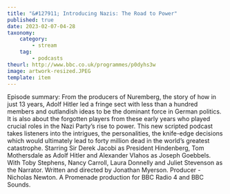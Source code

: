 ```yaml
---
title: "&#127911; Introducing Nazis: The Road to Power"
published: true
date: 2023-02-07-04-28
taxonomy:
    category:
        - stream
    tag:
        - podcasts
theurl: http://www.bbc.co.uk/programmes/p0dyhs3w
image: artwork-resized.JPEG
template: item
---
```


Episode summary: From the producers of Nuremberg, the story of how in just 13 years, Adolf Hitler led a fringe sect with less than a hundred members and outlandish ideas to be the dominant force in German politics. It is also about the forgotten players from these early years who played crucial roles in the Nazi Party&rsquo;s rise to power. This new scripted podcast takes listeners into the intrigues, the personalities, the knife-edge decisions which would ultimately lead to forty million dead in the world&rsquo;s greatest catastrophe. Starring Sir Derek Jacobi as President Hindenberg, Tom Mothersdale as Adolf Hitler and Alexander Vlahos as Joseph Goebbels. With Toby Stephens, Nancy Carroll, Laura Donnelly and Juliet Stevenson as the Narrator. Written and directed by Jonathan Myerson. Producer - Nicholas Newton. A Promenade production for BBC Radio 4 and BBC Sounds.
